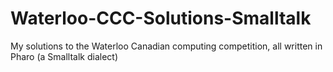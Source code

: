# Waterloo-CCC-Solutions-Smalltalk
My solutions to the Waterloo Canadian computing competition, all written in Pharo (a Smalltalk dialect) 
